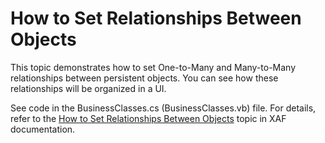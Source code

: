 # How to Set Relationships Between Objects


<p>This topic demonstrates how to set One-to-Many and Many-to-Many relationships between persistent objects. You can see how these relationships will be organized in a UI.</p><p>See code in the BusinessClasses.cs (BusinessClasses.vb) file. For details, refer to the <a href="http://documentation.devexpress.com/#Xaf/CustomDocument2654">How to Set Relationships Between Objects</a> topic in XAF documentation.</p>

<br/>


